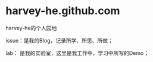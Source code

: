 harvey-he.github.com
====================

harvey-he的个人园地

issue：是我的Blog，记录所学、所思、所做；

lab：  是我的实验室，这里是我工作中，学习中所写的Demo；
